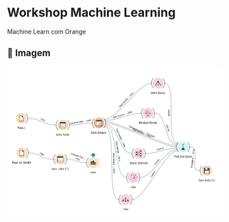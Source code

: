 # Workshop Machine Learning

Machine Learn com Orange

## 🚀 Imagem

![alt text](https://github.com/fabianojd/ocean-machine-learn-com-orange/blob/main/Img.png)
